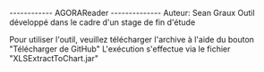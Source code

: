 ------------ AGORAReader --------------
Auteur: Sean Graux
Outil développé dans le cadre d'un stage de fin d'étude

Pour utiliser l'outil, veuillez télécharger l'archive à l'aide du bouton "Télécharger de GitHub"
L'exécution s'effectue via le fichier "XLSExtractToChart.jar"
